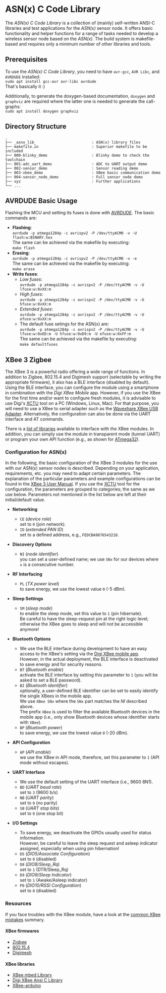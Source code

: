 # ASN(x) C Code Library #

The *ASN(x) C Code Library* is a collection of (mainly) self-written ANSI-C libraries and test applications for the *ASN(x)* sensor node.
It offers basic functionality and helper functions for a range of tasks needed to develop a wireless sensor node based on the *ASN(x)*.
The build system is makefile-based and requires only a minimum number of other libraries and tools.


## Prerequisites ##

To use the *ASN(x) C Code Library*, you need to have `avr-gcc`, `AVR Libc`, and `AVRDUDE` installed:  
  `sudo apt install gcc-avr avr-libc avrdude`  
That's basically it :)

Additionally, to generate the doxygen-based documentation, `doxygen` and `graphviz` are required where the latter one is needed to generate the call-graphs:  
  `sudo apt install doxygen graphviz`


## Directory Structure ##

```
.
├── _asnx_lib_                         : ASN(x) library files
├── makefile.in                        : Superior makefile to be included
├── 000-blinky_demo                    : Blinky demo to check the toolchain
├── 001-adc_uart_demo                  : ADC to UART output demo
├── 002-sensor_demo                    : Sensor reading demo
├── 003-xbee_demo                      : XBee basic communication demo
├── 004-sensor_node_demo               : Full sensor node demo
├── xyz                                : Further applications
└── ...
```

## AVRDUDE Basic Usage ##

Flashing the MCU and setting its fuses is done with [AVRDUDE](https://www.nongnu.org/avrdude/).
The basic commands are:
* **Flashing**:  
  `avrdude -p atmega1284p -c avrispv2 -P /dev/ttyACM0 -v -U flash:w:BINARY.hex`  
  The same can be achieved via the makefile by executing:  
  `make flash`
* **Erasing**:  
  `avrdude -p atmega1284p -c avrispv2 -P /dev/ttyACM0 -v -e`  
  The same can be achieved via the makefile by executing:  
  `make erase`
* **Write fuses**:
    * *Low fuses*:  
      `avrdude -p atmega1284p -c avrispv2 -P /dev/ttyACM0 -v -U lfuse:w:0xXX:m`
    * *High fuses*:  
      `avrdude -p atmega1284p -c avrispv2 -P /dev/ttyACM0 -v -U hfuse:w:0xXX:m`
    * *Extended fuses*:  
      `avrdude -p atmega1284p -c avrispv2 -P /dev/ttyACM0 -v -U efuse:w:0xXX:m`
    * The default fuse setings for the ASN(x) are:  
      `avrdude -p atmega1284p -c avrispv2 -P /dev/ttyACM0 -v -U lfuse:w:0xED:m -U hfuse:w:0xD9:m -U efuse:w:0xFF:m`  
      The same can be achieved via the makefile by executing:  
      `make defaultfuses`


## XBee 3 Zigbee ##

The XBee 3 is a powerful radio offering a wide range of functions.
In addition to Zigbee, 802.15.4 and Digimesh support (selectable by writing the appropriate firmware), it also has a BLE interface (disabled by default).
Using the BLE interface, you can configure the module using a smartphone in combination with the _Digi XBee Mobile_ app.
However, if you use the XBee for the first time and/or want to configure fresh modules, it is advisable to use Digi's [XCTU](https://www.digi.com/products/embedded-systems/digi-xbee/digi-xbee-tools/xctu) tool on a PC (Windows, Linux, Mac).
For that purpose, you will need to use a XBee to serial adapter such as the [Wavexhare XBee USB Adapter](https://www.waveshare.com/wiki/XBee_USB_Adapter).
Alternatively, the configuration can also be done via the UART interface and AT commands.

There is a [list of libraries](https://www.digi.com/resources/documentation/Digidocs/90001456-13/concepts/c_xbee_libraries_api_mode.htm?TocPath=XBee%20API%20mode%7C_____6) available to interface with the XBee modules.
In addition, you can simply use the module in transparent mode (tunnel UART) or program your own API function (e.g., as shown for [ATmega32](https://www.electronicwings.com/avr-atmega/xbee-interfacing-with-atmega32)).


### Configuration for ASN(x) ###

In the following, the basic configuration of the XBee 3 modules for the use with our ASN(x) sensor nodes is described.
Depending on your application, requirements, etc. you may need to adapt certain parameters.
The explanation of the particular parameters and example configurations can be found in the [XBee 3 User Manual](https://www.digi.com/resources/documentation/digidocs/pdfs/90001539.pdf).
If you use the [XCTU](https://www.digi.com/products/embedded-systems/digi-xbee/digi-xbee-tools/xctu) tool for the configuration, the parameters are grouped to categories; the same as we use below.
Parameters not mentioned in the list below are left at their initial/default value.

* **Networking**
    * `CE` (_device role_)  
        set to `0` (join network).
    * `ID` (_extended PAN ID_)  
        set to a defined address, e.g., `FEDCBA9876543210`.

* **Discovery Options**
    * `NI` (_node identifier_)  
        you can set a user-defined name; we use `SNx` for our devices where `x` is a consecutive number.

* **RF Interfacing**
    * `PL` (_TX power level_)  
        to save energy, we use the lowest value `0` (-5 dBm).

* **Sleep Settings**
    * `SM` (_sleep mode_)  
        to enable the sleep mode, set this value to `1` (pin hibernate).  
        Be careful to have the sleep-request pin at the right logic level; otherwise the XBee goes to sleep and will not be accessible anymore!

* **Bluetooth Options**
    * We use the BLE interface during development to have an easy access to the XBee's setting via the [Digi XBee mobile app](https://www.digi.com/products/embedded-systems/digi-xbee/digi-xbee-tools/digi-xbee-mobile-app).  
        However, in the actual deployment, the BLE interface is deactivated to save energy and for security reasons.
    * `BT` (_Bluetooth enable_)  
        activate the BLE interface by setting this parameter to `1` (you will be asked to set a BLE password).
    * `BI` (_Bluetooth identifier_)  
        optionally, a user-defined BLE identifier can be set to easily identify the single XBees in the mobile app.  
        We use `XBee SNx` where the `SNx` part matches the _NI_ described above.  
        The prefix `XBee` is used to filter the available Bluetooth devices in the mobile app (i.e., only show Bluetooth devices whose identifier starts with `XBee`).
    * `BP` (_Bluetooth power_)  
        to save energy, we use the lowest value `0` (-20 dBm).

* **API Configuration**
    * `AP` (_API enable_)  
        we use the XBee in API mode, therefore, set this parameter to `1` (API mode without escapes).

* **UART Interface**
    * We use the default setting of the UART interface (i.e., 9600 8N1).
    * `BD` (_UART baud rate_)  
        set to `3` (9600 b/s)
    * `NB` (_UART parity_)  
        set to `0` (no parity)
    * `SB` (_UART stop bits_)  
        set to `0` (one stop bit)

* **I/O Settings**
    * To save energy, we deactivate the GPIOs usually used for status information.  
        However, be careful to leave the sleep request and asleep indicator assigned, especially when using pin hibernation!
    * `D5` (_DIO5/Associate Configuration_)  
        set to `0` (disabled)
    * `D8` (_DIO8/Sleep_Rq_)  
        set to `1` (DTR/Sleep_Rq)
    * `D9` (_DIO9/Sleep Indicator_)  
        set to `1` (Awake/Asleep indicator)
    * `P0` (_DIO10/RSSI Configuration_)  
        set to `0` (disabled)


### Resources ###

If you face troubles with the XBee module, have a look at the [common XBee mistakes](https://www.faludi.com/projects/common-xbee-mistakes/) summary.

#### XBee firmwares ####

* [Zigbee](https://www.digi.com/products/embedded-systems/digi-xbee/rf-modules/2-4-ghz-rf-modules/xbee3-zigbee-3)
* [802.15.4](https://www.digi.com/products/embedded-systems/digi-xbee/rf-modules/2-4-ghz-rf-modules/xbee3-802-15-4)
* [Digimesh](https://www.digi.com/products/embedded-systems/digi-xbee/rf-modules/2-4-ghz-rf-modules/xbee3-digimesh-2-4)

#### XBee libraries ####

* [XBee mbed Library](https://os.mbed.com/teams/Digi-International-Inc/code/XBeeLib/)
* [Digi XBee Ansi C Library](https://github.com/digidotcom/xbee_ansic_library/)
* [XBee-arduino](https://github.com/andrewrapp/xbee-arduino)
